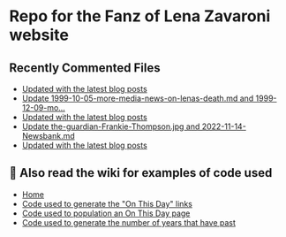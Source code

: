 # Repo for the Fanz of Lena Zavaroni website

## Recently Commented Files
<!-- BLOG-POST-LIST:START -->
- [Updated with the latest blog posts](https://github.com/FanzOfLenaZavaroni/fanzoflenazavaroni.github.io/commit/c9ba6008f5c581655a94e8fe12310e79444f9f68)
- [Update 1999-10-05-more-media-news-on-lenas-death.md and 1999-12-09-mo…](https://github.com/FanzOfLenaZavaroni/fanzoflenazavaroni.github.io/commit/82c0317ee6e7babfe8507b3c3e1e4624826fe132)
- [Updated with the latest blog posts](https://github.com/FanzOfLenaZavaroni/fanzoflenazavaroni.github.io/commit/585da50d6065b23f196b5a0b4f5ecb7263060455)
- [Update the-guardian-Frankie-Thompson.jpg and 2022-11-14-Newsbank.md](https://github.com/FanzOfLenaZavaroni/fanzoflenazavaroni.github.io/commit/815bb65bdee06137a00477061681e6eac27fae42)
- [Updated with the latest blog posts](https://github.com/FanzOfLenaZavaroni/fanzoflenazavaroni.github.io/commit/0442c57758c242afb9c472ec435b7d5ada2daebc)
<!-- BLOG-POST-LIST:END -->

## :notebook: Also read the wiki for examples of code used
* [Home](https://github.com/FanzOfLenaZavaroni/fanzoflenazavaroni.github.io/wiki)
* [Code used to generate the "On This Day" links](https://github.com/FanzOfLenaZavaroni/fanzoflenazavaroni.github.io/wiki/On-This-Day-Code)
* [Code used to population an On This Day page](https://github.com/FanzOfLenaZavaroni/fanzoflenazavaroni.github.io/wiki/Code-used-to-population-an-On-This-Day-page)
* [Code used to generate the number of years that have past](https://github.com/FanzOfLenaZavaroni/fanzoflenazavaroni.github.io/wiki/Number-of-years-gone-by-code)
